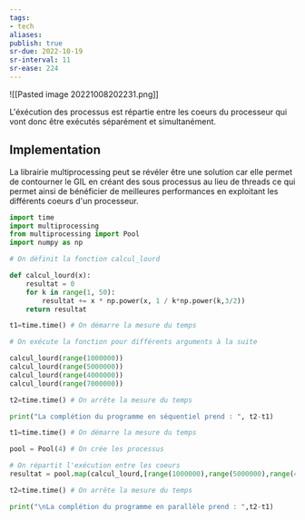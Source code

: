 ```yaml
---
tags:
- tech
aliases:
publish: true
sr-due: 2022-10-19
sr-interval: 11
sr-ease: 224
---
```


![[Pasted image 20221008202231.png]]


L'éxécution des processus est répartie entre les coeurs du processeur qui vont donc être exécutés séparément et simultanément.

## Implementation

La librairie multiprocessing peut se révéler être une solution car elle permet de contourner le GIL en créant des sous processus au lieu de threads ce qui permet ainsi de bénéficier de meilleures performances en exploitant les différents coeurs d'un processeur.

```python
import time
import multiprocessing
from multiprocessing import Pool
import numpy as np

# On définit la fonction calcul_lourd

def calcul_lourd(x): 
    resultat = 0
    for k in range(1, 50):
        resultat += x * np.power(x, 1 / k*np.power(k,3/2))
    return resultat

t1=time.time() # On démarre la mesure du temps

# On exécute la fonction pour différents arguments à la suite

calcul_lourd(range(1000000)) 
calcul_lourd(range(5000000))
calcul_lourd(range(4000000))
calcul_lourd(range(7000000))

t2=time.time() # On arrête la mesure du temps

print("La complétion du programme en séquentiel prend : ", t2-t1)

t1=time.time() # On démarre la mesure du temps

pool = Pool(4) # On crée les processus

# On répartit l'exécution entre les coeurs
resultat = pool.map(calcul_lourd,[range(1000000),range(5000000),range(4000000),range(7000000)]) 

t2=time.time() # On arrête la mesure du temps

print("\nLa complétion du programme en parallèle prend : ",t2-t1)
```